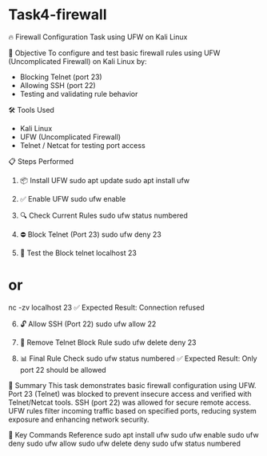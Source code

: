 # Task4-firewall
🔥 Firewall Configuration Task using UFW on Kali Linux

🎯 Objective
To configure and test basic firewall rules using UFW (Uncomplicated Firewall) on Kali Linux by:
- Blocking Telnet (port 23)
- Allowing SSH (port 22)
- Testing and validating rule behavior

🛠 Tools Used
- Kali Linux
- UFW (Uncomplicated Firewall)
- Telnet / Netcat for testing port access

📋 Steps Performed

1. 📦 Install UFW
sudo apt update
sudo apt install ufw

2. ✅ Enable UFW
sudo ufw enable

3. 🔍 Check Current Rules
sudo ufw status numbered

4. ⛔ Block Telnet (Port 23)
sudo ufw deny 23

5. 🧪 Test the Block
telnet localhost 23
# or
nc -zv localhost 23
✅ Expected Result: Connection refused

6. 🔓 Allow SSH (Port 22)
sudo ufw allow 22

7. 🧹 Remove Telnet Block Rule
sudo ufw delete deny 23

8. 📊 Final Rule Check
sudo ufw status numbered
✅ Expected Result: Only port 22 should be allowed

🧾 Summary
This task demonstrates basic firewall configuration using UFW. Port 23 (Telnet) was blocked to prevent insecure access and verified with Telnet/Netcat tools. SSH (port 22) was allowed for secure remote access. UFW rules filter incoming traffic based on specified ports, reducing system exposure and enhancing network security.

🧠 Key Commands Reference
sudo apt install ufw
sudo ufw enable
sudo ufw deny <port>
sudo ufw allow <port>
sudo ufw delete deny <port>
sudo ufw status numbered
